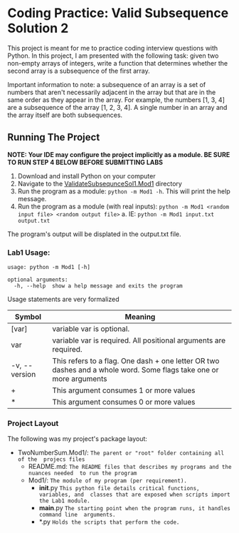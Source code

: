 # Coding Practice: Valid Subsequence Solution 2
This project is meant for me to practice coding interview questions with Python.
In this project, I am presented with the following task: given two 
non-empty arrays of integers, write a function that determines whether the 
second array is a subsequence of the first array. 

Important information to note: a subsequence of an array is a set of numbers 
that aren't necessarily adjacent in the array but that are in the same order 
as they appear in the array. For example, the numbers [1, 3, 4] are a 
subsequence of the array [1, 2, 3, 4]. A single number in an array and the 
array itself are both subsequences.

## Running The Project
**NOTE: Your IDE may configure the project implicitly as a module. BE SURE TO 
RUN STEP 4 BELOW BEFORE SUBMITTING LABS** 

1. Download and install Python on your computer
2. Navigate to the [ValidateSubsequnceSol1.Mod1]() directory
3. Run the program as a module: `python -m Mod1 -h`. This will print the help 
   message.
4. Run the program as a module (with real inputs): `python -m Mod1 <random 
   input file> <random output file>`
   a. IE: `python -m Mod1 input.txt output.txt`

The program's output will be displated in the output.txt file.

### Lab1 Usage:

```commandline
usage: python -m Mod1 [-h] 

optional arguments:
  -h, --help  show a help message and exits the program
```

Usage statements are very formalized

| Symbol    | Meaning   |
| ---           | ---       |
| [var]         | variable var is optional. |
| var           | variable var is required. All positional arguments are required.|
| -v, --version | This refers to a flag. One dash + one letter OR two dashes and a whole word. Some flags take one or more arguments |
| +             | This argument consumes 1 or more values |
| *             | This argument consumes 0 or more values |

### Project Layout

The following was my project's package layout:

* TwoNumberSum.Mod1/: `The parent or "root" folder containing all of the 
  projecs files`
    * README.md:
      `The README files that describes my programs and the nuances needed 
      to run the program`
    * Mod1/: 
      `The module of my program (per requirement).`
      * __init__.py 
        `This python file details critical functions, variables, and 
        classes that are exposed when scripts import the Lab1 module.`
      * __main__.py 
        `The starting point when the program runs, it handles command line 
        arguments.`
      * *.py 
        `Holds the scripts that perform the code.`